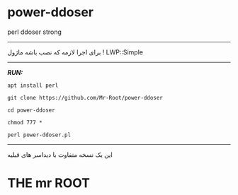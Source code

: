 # power-ddoser
perl ddoser strong

___________

برای اجرا لازمه که نصب باشه ماژول ! LWP::Simple

___________

***RUN:***

`apt install perl`

`git clone https://github.com/Mr-Root/power-ddoser`

`cd power-ddoser`

`chmod 777 *`

`perl power-ddoser.pl`

________

این یک نسخه متفاوت با دیداسر های قبلیه 

# THE mr ROOT
